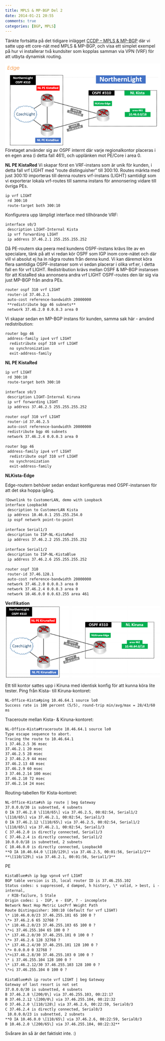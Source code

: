 ```yaml
---
title: MPLS & MP-BGP Del 2
date: 2014-01-21 20:55
comments: true
categories: [BGP, MPLS]
---
```

Tänkte fortsätta på det tidigare inlägget [CCDP – MPLS & MP-BGP](http://www.jonascollen.se/posts/ccdp-mpls-mp-bgp/) där vi satte upp ett core-nät med MPLS & MP-BGP, och visa ett simplet exempel på hur vi installerar två kundsiter som kopplas samman via VPN (VRF) för att utbyta dynamisk routing. 

![Customer-MPLS](/assets/images/2014/01/customer-mpls.png)
 Företaget använder sig av OSPF internt där varje regionalkontor placeras i en egen area (i detta fall 461), och upplänken mot PE/Core i area 0. 
 
 **NL PE KistaRed** 
 Vi skapar först en VRF-instans som är unik för kunden, i detta fall vrf LIGHT med "route distinguisher" till 300:10. Routes märkta med just 300:10 importeras till denna routers vrf-instans (LIGHT) samtidigt som vi exporterar lokala vrf-routes till samma instans för annonsering vidare till övriga PEs.

```
ip vrf LIGHT
 rd 300:10
 route-target both 300:10
```
Konfigurera upp lämpligt interface med tillhörande VRF:

```
interface s0/3
 description LIGHT-Internal Kista
 ip vrf forwarding LIGHT
 ip address 37.46.2.1 255.255.255.252
```

Då PE-routern ska peera med kundens OSPF-instans krävs lite av en specialare, tänk på att vi redan kör OSPF som IGP inom core-nätet och där vill vi absolut ej ha in några routes från denna kund. Vi kan däremot köra flera samtidiga OSPF-instanser som vi sedan placerar i olika vrf:er, i detta fall en för vrf LIGHT. Redistribution krävs mellan OSPF & MP-BGP instansen för att KistaRed ska annonsera andra vrf LIGHT OSPF-routes den lär sig via just MP-BGP från andra PEs.

```
router ospf 310 vrf LIGHT 
 router-id 37.46.2.1
 auto-cost reference-bandwidth 20000000
 **redistribute bgp 46 subnets**
 network 37.46.2.0 0.0.0.3 area 0
```

Vi skapar sedan en MP-BGP instans för kunden, samma sak här - använd redistribution:

```
router bgp 46
 address-family ipv4 vrf LIGHT
  redistribute ospf 310 vrf LIGHT
  no synchronization
  exit-address-family
```

**NL PE KistaRed**

```
ip vrf LIGHT
 rd 300:10
 route-target both 300:10

interface s0/3
 description LIGHT-Internal Kiruna
 ip vrf forwarding LIGHT
 ip address 37.46.2.5 255.255.255.252

router ospf 310 vrf LIGHT
 router-id 37.46.2.5
 auto-cost reference-bandwidth 20000000
 redistribute bgp 46 subnets
 network 37.46.2.4 0.0.0.3 area 0

router bgp 46
 address-family ipv4 vrf LIGHT
  redistribute ospf 310 vrf LIGHT
  no synchronization
  exit-address-family
```

**NLKista-Edge** 

Edge-routern behöver sedan endast konfigureras med OSPF-instansen för att det ska hoppa igång.

```
!Downlink to CustomerLAN, demo with Loopback
interface Loopback0
 description to CustomerLAN Kista
 ip address 10.46.0.1 255.255.254.0
 ip ospf network point-to-point

interface Serial1/3
 description to ISP-NL-KistaRed
 ip address 37.46.2.2 255.255.255.252

interface Serial1/2
 description to ISP-NL-KistaBlue
 ip address 37.46.2.6 255.255.255.252

router ospf 310
 router-id 37.46.128.1
 auto-cost reference-bandwidth 20000000
 network 37.46.2.0 0.0.0.3 area 0 
 network 37.46.2.4 0.0.0.3 area 0
 network 10.46.0.0 0.0.63.255 area 461
```

**Verifikation**
![Customer-MPLSKiruna](/assets/images/2014/01/customer-mplskiruna.png?w=630)

Ett till kontor sattes upp i Kiruna med identisk konfig för att kunna köra lite tester. Ping från Kista- till Kiruna-kontoret:

```
NL-Office-Kista#ping 10.46.64.1 source lo0
Success rate is 100 percent (5/5), round-trip min/avg/max = 28/43/60 ms
```

Traceroute mellan Kista- & Kiruna-kontoret:

```
NL-Office-Kista#traceroute 10.46.64.1 source lo0
Type escape sequence to abort.
Tracing the route to 10.46.64.1
1 37.46.2.5 36 msec
37.46.2.1 20 msec
37.46.2.5 28 msec
2 37.46.2.9 44 msec
37.46.2.13 48 msec
37.46.2.9 60 msec
3 37.46.2.14 100 msec
37.46.2.10 72 msec
37.46.2.14 24 msec
```

Routing-tabellen för Kista-kontoret:
```
NL-Office-Kista#sh ip route | beg Gateway
37.0.0.0/30 is subnetted, 4 subnets
O IA 37.46.2.8 \[110/65\] via 37.46.2.5, 00:02:54, Serial1/2
\[110/65\] via 37.46.2.1, 00:02:54, Serial1/3
O IA 37.46.2.12 \[110/65\] via 37.46.2.5, 00:02:54, Serial1/2
\[110/65\] via 37.46.2.1, 00:02:54, Serial1/3
C 37.46.2.0 is directly connected, Serial1/3
C 37.46.2.4 is directly connected, Serial1/2
10.0.0.0/18 is subnetted, 2 subnets
C 10.46.0.0 is directly connected, Loopback0
**O IA 10.46.64.0 \[110/129\] via 37.46.2.5, 00:01:56, Serial1/2**
**\[110/129\] via 37.46.2.1, 00:01:56, Serial1/3**
```

PE

```
KistaBlue#sh ip bgp vpnv4 vrf LIGHT
BGP table version is 15, local router ID is 37.46.255.102
Status codes: s suppressed, d damped, h history, \* valid, > best, i - internal,
 r RIB-failure, S Stale
Origin codes: i - IGP, e - EGP, ? - incomplete
Network Next Hop Metric LocPrf Weight Path
Route Distinguisher: 300:10 (default for vrf LIGHT)
\* i10.46.0.0/23 37.46.255.101 65 100 0 ?
\*> 37.46.2.6 65 32768 ?
\* i10.46.2.0/23 37.46.255.103 65 100 0 ?
\*>i 37.46.255.104 65 100 0 ?
\* i37.46.2.0/30 37.46.255.101 0 100 0 ?
\*> 37.46.2.6 128 32768 ?
\* i37.46.2.4/30 37.46.255.101 128 100 0 ?
\*> 0.0.0.0 0 32768 ?
\*>i37.46.2.8/30 37.46.255.103 0 100 0 ?
\* i 37.46.255.104 128 100 0 ?
\* i37.46.2.12/30 37.46.255.103 128 100 0 ?
\*>i 37.46.255.104 0 100 0 ?

KistaBlue#sh ip route vrf LIGHT | beg Gateway
Gateway of last resort is not set
37.0.0.0/30 is subnetted, 4 subnets
B 37.46.2.8 \[200/0\] via 37.46.255.103, 00:22:17
B 37.46.2.12 \[200/0\] via 37.46.255.104, 00:22:32
O 37.46.2.0 \[110/128\] via 37.46.2.6, 00:22:59, Serial0/3
C 37.46.2.4 is directly connected, Serial0/3
 10.0.0.0/23 is subnetted, 2 subnets
**O IA 10.46.0.0 \[110/65\] via 37.46.2.6, 00:22:59, Serial0/3
B 10.46.2.0 \[200/65\] via 37.46.255.104, 00:22:32**
```

Svårare än så är det faktiskt inte. :)
